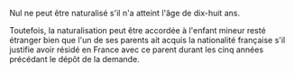 Nul ne peut être naturalisé s'il n'a atteint l'âge de dix-huit ans.

Toutefois, la naturalisation peut être accordée à l'enfant mineur resté étranger bien que l'un de ses parents ait acquis la nationalité française s'il justifie avoir résidé en France avec ce parent durant les cinq années précédant le dépôt de la demande.
